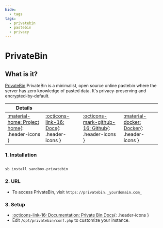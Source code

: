 ```yaml
---
hide:
  - tags
tags:
  - privatebin
  - pastebin
  - privacy
---
```


# PrivateBin

## What is it?

[PrivateBin](https://privatebin.info/) PrivateBin is a minimalist, open source online pastebin where the server has zero knowledge of pasted data.
It's privacy-preserving and encrypted-by-default.

| Details     |             |             |             |
|-------------|-------------|-------------|-------------|
| [:material-home: Project home](https://privatebin.info/){: .header-icons } | [:octicons-link-16: Docs](https://github.com/PrivateBin/PrivateBin/wiki){: .header-icons } | [:octicons-mark-github-16: Github](https://github.com/PrivateBin/PrivateBin){: .header-icons } | [:material-docker: Docker](https://hub.docker.com/r/privatebin/nginx-fpm-alpine){: .header-icons }|

### 1. Installation

``` shell

sb install sandbox-privatebin

```

### 2. URL

- To access PrivateBin, visit `https://privatebin._yourdomain.com_`

### 3. Setup

- [:octicons-link-16: Documentation: Private Bin Docs](https://github.com/PrivateBin/PrivateBin/wiki){: .header-icons }
- Edit `/opt/privatebin/conf.php` to customize your instance.
